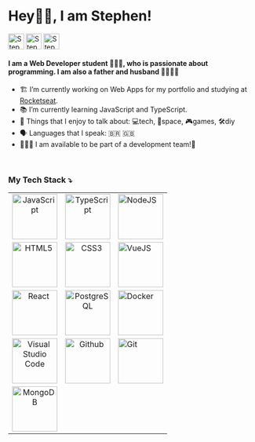 # Hey👋🏾, I am Stephen!

[<img align="center" alt="Stephen Goncalves | Twitter" width="32px" src="https://user-images.githubusercontent.com/12421471/92400577-09938180-f124-11ea-9e70-ba8f15843fed.png" />][twitter] [<img align="center" alt="Stephen Goncalves | LinkedIn" width="32px" src="https://user-images.githubusercontent.com/12421471/92400565-06989100-f124-11ea-8935-ca1c3d5ea3fd.png" />][linkedin] [<img align="center" alt="Stephen Goncalves | Gmail" width="32px" src="https://user-images.githubusercontent.com/12421471/92400554-04cecd80-f124-11ea-87d1-5a85e385ef30.png" />][gmail]
<br />
#### I am a Web Developer student 👨🏾‍💻, who is passionate about programming. I am also a father and husband 👨‍👩‍👧‍👧

- 🏗️ I’m currently working on Web Apps for my portfolio and studying at [Rocketseat](https://rocketseat.com.br/).
- 📚 I’m currently learning JavaScript and TypeScript.
- 💬 Things that I enjoy to talk about: 💻tech, 🔭space, 🎮games, 🛠️diy
- 🗣️ Languages that I speak: 🇧🇷 🇬🇧
- 🙋🏾‍♂️ I am available to be part of a development team!💫
<br/>

### My Tech Stack ⤵️
| | | |
|:-------------------:|:-------------------:|:-------------------
| <img alt="JavaScript" width="92px" src="https://user-images.githubusercontent.com/12421471/92400564-06989100-f124-11ea-9f68-2b2d78ad8dab.png"> | <img alt="TypeScript" width="92px" src="https://user-images.githubusercontent.com/12421471/92400579-0a2c1800-f124-11ea-9d8b-6ccfc260d33b.png"> | <img alt="NodeJS" width="92px" src="https://user-images.githubusercontent.com/12421471/92400569-07c9be00-f124-11ea-8994-1572a7ea6bfb.png"> |
| <img alt="HTML5" width="92px" src="https://user-images.githubusercontent.com/12421471/92400563-05fffa80-f124-11ea-8275-cdcbbc429933.png"> | <img alt="CSS3" width="92px" src="https://user-images.githubusercontent.com/12421471/92400550-039da080-f124-11ea-9748-3c3851009011.png"> | <img alt="VueJS" width="92px" src="https://user-images.githubusercontent.com/12421471/92400584-0ac4ae80-f124-11ea-80e3-4b93c101724e.png"> |
<img alt="React" width="92px" src="https://user-images.githubusercontent.com/12421471/92400573-08625480-f124-11ea-9b6c-2dfe739d431d.png"> | <img alt="PostgreSQL" width="92px" src="https://user-images.githubusercontent.com/12421471/92400571-07c9be00-f124-11ea-923a-ffea1da868a6.png"> | <img alt="Docker" width="92px" src="https://user-images.githubusercontent.com/12421471/92400552-04363700-f124-11ea-8191-259a7fbb3160.png"> |
| <img alt="Visual Studio Code" width="92px" src="https://user-images.githubusercontent.com/12421471/92400582-0a2c1800-f124-11ea-876c-771344ea4479.png"> | <img alt="Github" width="92px" src="https://user-images.githubusercontent.com/12421471/92400559-05676400-f124-11ea-9177-62a7ea61fd51.png"> | <img alt="Git" width="92px" src="https://user-images.githubusercontent.com/12421471/92400557-04cecd80-f124-11ea-8153-185ce60421f1.png"> |
| <img alt="MongoDB" width="92px" src="https://user-images.githubusercontent.com/12421471/92400568-07312780-f124-11ea-80e8-53384bdee2f1.png"> |
<br/>



[twitter]: https://twitter.com/stepwillians
[linkedin]: https://linkedin.com/in/stephenwillians
[gmail]: stephengoncalves.dev@gmail.com
